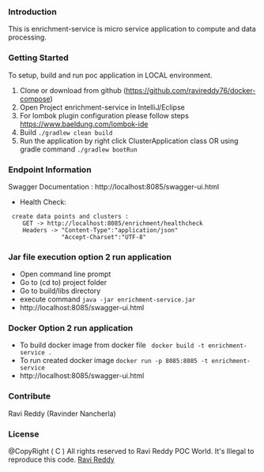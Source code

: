 ### Introduction
This is enrichment-service is micro service application to compute and data processing.

### Getting Started
To setup, build and run poc application in LOCAL environment.
1.	Clone or download from github (https://github.com/ravireddy76/docker-compose)
2.	Open Project enrichment-service in IntelliJ/Eclipse
3.  For lombok plugin configuration please follow steps https://www.baeldung.com/lombok-ide
3.	Build ``` ./gradlew clean build ```
4.	Run the application by right click  ClusterApplication class
    OR using gradle command  ``` ./gradlew bootRun ```

### Endpoint Information
Swagger Documentation : http://localhost:8085/swagger-ui.html
- Health Check:
```
 create data points and clusters :
    GET -> http://localhost:8085/enrichment/healthcheck
    Headers -> "Content-Type":"application/json"
               "Accept-Charset":"UTF-8"
```

### Jar file execution option 2 run application
 - Open command line prompt
 - Go to (cd to) project folder
 - Go to build/libs directory
 - execute command  ``` java -jar enrichment-service.jar ```
 - http://localhost:8085/swagger-ui.html

### Docker Option 2 run application
 - To build docker image from docker file
   ``` docker build -t enrichment-service .```
 - To run created docker image  ``` docker run -p 8085:8085 -t enrichment-service ```
 - http://localhost:8085/swagger-ui.html

### Contribute
Ravi Reddy (Ravinder Nancherla)

### License
@CopyRight ( C ) All rights reserved to Ravi Reddy POC World. It's Illegal to reproduce this code.
[Ravi Reddy](https://www.linkedin.com/in/ravireddy55447/)
